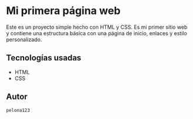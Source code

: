# Mi primera página web

Este es un proyecto simple hecho con HTML y CSS. Es mi primer sitio web y contiene una estructura básica con una página de inicio, enlaces y estilo personalizado.

## Tecnologías usadas

- HTML
- CSS

## Autor

`pelona123`
